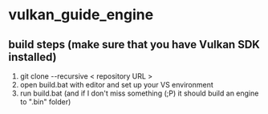# vulkan_guide_engine

## build steps (make sure that you have Vulkan SDK installed)

1. git clone --recursive < repository URL >
2. open build.bat with editor and set up your VS environment
3. run build.bat (and if I don't miss something (;P) it should build an engine to ".bin" folder)
